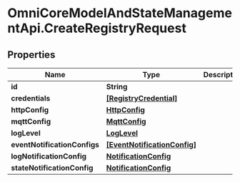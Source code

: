 # OmniCoreModelAndStateManagementApi.CreateRegistryRequest

## Properties

Name | Type | Description | Notes
------------ | ------------- | ------------- | -------------
**id** | **String** |  | 
**credentials** | [**[RegistryCredential]**](RegistryCredential.md) |  | [optional] 
**httpConfig** | [**HttpConfig**](HttpConfig.md) |  | [optional] 
**mqttConfig** | [**MqttConfig**](MqttConfig.md) |  | [optional] 
**logLevel** | [**LogLevel**](LogLevel.md) |  | [optional] 
**eventNotificationConfigs** | [**[EventNotificationConfig]**](EventNotificationConfig.md) |  | [optional] 
**logNotificationConfig** | [**NotificationConfig**](NotificationConfig.md) |  | [optional] 
**stateNotificationConfig** | [**NotificationConfig**](NotificationConfig.md) |  | [optional] 


